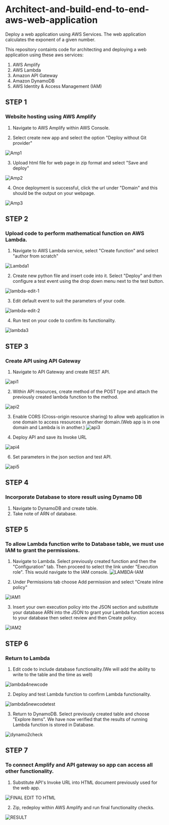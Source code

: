 # Architect-and-build-end-to-end-aws-web-application
Deploy a web application using AWS Services. The web application calculates the exponent of a given number.

This repository containts code for architecting and deploying a web application using these aws services:
1. AWS Amplify
2. AWS Lambda
3. Amazon API Gateway
4. Amazon DynamoDB
5. AWS Identity & Access Management (IAM)

## STEP 1
### Website hosting using AWS Amplify

1. Navigate to AWS Amplify within AWS Console.

2. Select create new app and select the option "Deploy without Git provider"

![Amp1](https://github.com/user-attachments/assets/1ea65f23-aaba-4420-b146-0c8ce2a4cff4)

3. Upload html file for web page in zip format and select "Save and deploy"

![Amp2](https://github.com/user-attachments/assets/8349b1a0-bd09-48e3-b754-5e9de85a8ff4)

4. Once deployment is successful, click the url under "Domain" and this should be the output on your webpage.

![Amp3](https://github.com/user-attachments/assets/d49d4e4c-3ce7-4efb-962c-4eb883696cc1)

## STEP 2
### Upload code to perform mathematical function on AWS Lambda.
1. Navigate to AWS Lambda service, select "Create function" and select "author from scratch"

![Lambda1](https://github.com/user-attachments/assets/023cde30-e23f-46cd-9eb7-7bad7592bc78)

2. Create new python file and insert code into it. Select "Deploy" and then configure a test event using the drop down menu next to the test button.

![lambda-edit-1](https://github.com/user-attachments/assets/c919f02e-3c18-4617-a581-43040bd8371d)

3. Edit default event to suit the parameters of your code.

![lambda-edit-2](https://github.com/user-attachments/assets/4ea3b82c-21cb-41e8-8abe-14d0ddeae317)


4. Run test on your code to confirm its functionality.

![lambda3](https://github.com/user-attachments/assets/d928b8ed-a35a-46c1-9864-964961bb24de)

## STEP 3
### Create API using API Gateway
1. Navigate to API Gateway and create REST API.

![api1](https://github.com/user-attachments/assets/d5530851-019f-4de8-b94c-b4b7dc4f0360)

2. Within API resources, create method of the POST type and attach the previously created lambda function to the method.  

![api2](https://github.com/user-attachments/assets/8c111ed0-89f1-4834-b37b-8e25157b1968)

3. Enable CORS (Cross-origin resource sharing) to allow web application in one domain to access resources in another domain.(Web app is in one domain and Lambda is in another.)
![api3](https://github.com/user-attachments/assets/820e1b3b-07e9-40b3-a4ef-60edc2d44361)

4. Deploy API and save its Invoke URL
   
![api4](https://github.com/user-attachments/assets/669a57f9-cdfb-401b-9031-1b136242e47d)

6. Set parameters in the json section and test API.
   
 ![api5](https://github.com/user-attachments/assets/13a5b7cd-61c8-43a6-ba0d-66a8f07d6ba1)

## STEP 4
### Incorporate Database to store result using Dynamo DB

1. Navigate to DynamoDB and create table.
2. Take note of ARN of database.

## STEP 5
### To allow Lambda function write to Database table, we must use IAM to grant the permissions.

1. Navigate to Lambda. Select previously created function and then the "Configuration" tab. Then proceed to select the link under "Execution role". This would navigate to the IAM console.
![LAMBDA-IAM](https://github.com/user-attachments/assets/ea891147-4dca-40e7-b950-b325f30dac17)

2. Under Permissions tab choose Add permission and select "Create inline policy"

![IAM1](https://github.com/user-attachments/assets/a5190102-9a37-47f0-bb39-7a8ac2a7dc76)

3. Insert your own execution policy into the JSON section and substitute your database ARN into the JSON to grant your Lambda function access to your database then select review and then Create policy.

![IAM2](https://github.com/user-attachments/assets/99971d91-3004-423d-98ba-a1a3dbb8cb9b)

##  STEP 6
### Return to Lambda 

1. Edit code to include database functionality.(We will add the ability to write to the table and the time as well)

![lambda4newcode](https://github.com/user-attachments/assets/1e2b22dd-c5cc-45ac-be8d-caf0ece3556d)

2. Deploy and test Lambda function to confirm Lambda functionality.

![lambda5newcodetest](https://github.com/user-attachments/assets/c39a6857-a71e-40dd-a969-f82c3d58efe8)

3. Return to DynamoDB. Select previously created table and choose "Explore items". We have now verified that the results of running Lambda function is stored in Database.
 
![dynamo2check](https://github.com/user-attachments/assets/113afa5c-4bf4-46b8-a1f9-9062f241edec)

## STEP 7
### To connect Amplify and API gateway so app can access all other functionality.

1.  Substitute API's Invoke URL into HTML document previously used for the web app. 

![FINAL EDIT TO HTML](https://github.com/user-attachments/assets/be9595ca-dea5-4a5c-a089-cddf0e9a6687)

2. Zip, redeploy within AWS Amplify and run final functionality checks.

![RESULT](https://github.com/user-attachments/assets/74cb341a-f9ae-4e9b-b7de-500a0901897b)



   
